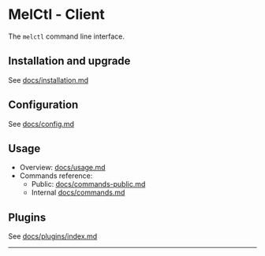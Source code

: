 <!-- vim: set ft=2 ts=Markdown -->

# MelCtl - Client

The `melctl` command line interface.

## Installation and upgrade

See [docs/installation.md](docs/installation.md)

## Configuration

See [docs/config.md](docs/config.md)

## Usage

* Overview: [docs/usage.md](docs/usage.md)
* Commands reference:
  * Public: [docs/commands-public.md](docs/commands-public.md)
  * Internal [docs/commands.md](docs/commands.md)

## Plugins

See [docs/plugins/index.md](docs/plugins/index.md)

---
